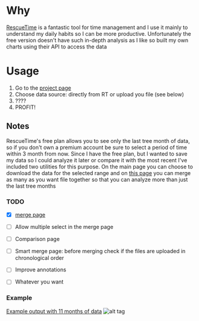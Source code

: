 # Why

[RescueTime](www.rescuetime.com) is a fantastic tool for time management and I use it mainly to understand my daily habits so I can be more productive.
Unfortunately the free version doesn't have such in-depth analysis as I like so built my own charts using their API to access the data

# Usage

1.  Go to the [project page](http://ilbonte.github.io/rescuetime-again/)
2.  Choose data source: directly from RT or upload you file (see below)
3.  ????
4.  PROFIT!

## Notes

RescueTime's free plan allows you to see only the last tree month of data, so if you don't own a premium account be sure to select a period of time within 3 month from now.
Since I have the free plan, but I wanted to save my data so I could analyze it later or compare it with the most recent I've included two utilities for this purpose. On the main page you can choose to download the data for the selected range and on [this page](http://ilbonte.github.io/rescuetime-again/merge.html) you can merge as many as you want file together so that you can analyze more than just the last tree months





### TODO


- [x] [merge page](http://ilbonte.github.io/rescuetime-again/merge.html)
- [ ] Allow multiple select in the merge page
- [ ] Comparison page
- [ ] Smart merge page: before merging check if the files are uploaded in chronological order
- [ ] Improve annotations
- [ ] Whatever you want


### Example
[Example output with 11 months of data](http://i.imgur.com/h1PElrI.png)
![alt tag](http://i.imgur.com/h1PElrI.png)

